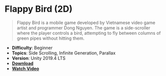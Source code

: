 # Flappy Bird (2D)

> Flappy Bird is a mobile game developed by Vietnamese video game artist and programmer Dong Nguyen. The game is a side-scroller where the player controls a bird, attempting to fly between columns of green pipes without hitting them.

- **Difficulty**: Beginner
- **Topics**: Side Scrolling, Infinite Generation, Parallax
- **Version**: Unity 2019.4 LTS
- [**Download**](https://github.com/zigurous/unity-flappy-bird-tutorial/archive/refs/heads/main.zip)
- [**Watch Video**](https://www.youtube.com/c/zigurous)
